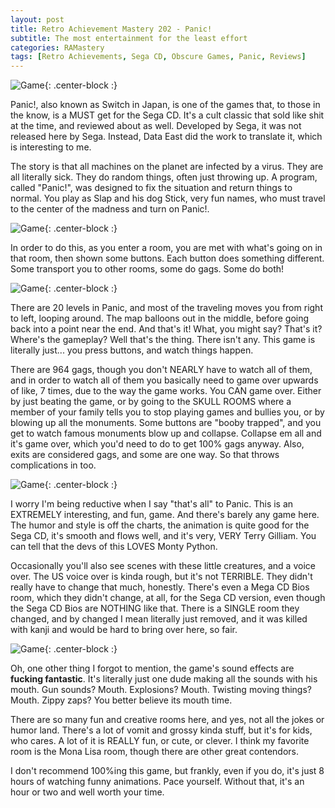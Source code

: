 ```yaml
---
layout: post
title: Retro Achievement Mastery 202 - Panic!
subtitle: The most entertainment for the least effort
categories: RAMastery
tags: [Retro Achievements, Sega CD, Obscure Games, Panic, Reviews]
---
```



![Game](https://imgur.com/V2ZWD1o.png){: .center-block :}

Panic!, also known as Switch in Japan, is one of the games that, to those in the know, is a MUST get for the Sega CD. It's a cult classic that sold like shit at the time, and reviewed about as well. Developed by Sega, it was not released here by Sega. Instead, Data East did the work to translate it, which is interesting to me.

The story is that all machines on the planet are infected by a virus. They are all literally sick. They do random things, often just throwing up. A program, called "Panic!", was designed to fix the situation and return things to normal. You play as Slap and his dog Stick, very fun names, who must travel to the center of the madness and turn on Panic!.

![Game](https://imgur.com/IHJUDag.png){: .center-block :}

In order to do this, as you enter a room, you are met with what's going on in that room, then shown some buttons. Each button does something different. Some transport you to other rooms, some do gags. Some do both! 

![Game](https://imgur.com/XxGAkmn.png){: .center-block :}

There are 20 levels in Panic, and most of the traveling moves you from right to left, looping around. The map balloons out in the middle, before going back into a point near the end. And that's it! What, you might say? That's it? Where's the gameplay? Well that's the thing. There isn't any. This game is literally just... you press buttons, and watch things happen.

There are 964 gags, though you don't NEARLY have to watch all of them, and in order to watch all of them you basically need to game over upwards of like, 7 times, due to the way the game works. You CAN game over. Either by just beating the game, or by going to the SKULL ROOMS where a member of your family tells you to stop playing games and bullies you, or by blowing up all the monuments. Some buttons are "booby trapped", and you get to watch famous monuments blow up and collapse. Collapse em all and it's game over, which you'd need to do to get 100% gags anyway. Also, exits are considered gags, and some are one way. So that throws complications in too.

![Game](https://imgur.com/TLj1oJg.png){: .center-block :}

I worry I'm being reductive when I say "that's all" to Panic. This is an EXTREMELY interesting, and fun, game. And there's barely any game here. The humor and style is off the charts, the animation is quite good for the Sega CD, it's smooth and flows well, and it's very, VERY Terry Gilliam. You can tell that the devs of this LOVES Monty Python.

Occasionally you'll also see scenes with these little creatures, and a voice over. The US voice over is kinda rough, but it's not TERRIBLE. They didn't really have to change that much, honestly. There's even a Mega CD Bios room, which they didn't change, at all, for the Sega CD version, even though the Sega CD Bios are NOTHING like that. There is a SINGLE room they changed, and by changed I mean literally just removed, and it was killed with kanji and would be hard to bring over here, so fair.

![Game](https://imgur.com/Cxo3K3D.png){: .center-block :}

Oh, one other thing I forgot to mention, the game's sound effects are **fucking fantastic**. It's literally just one dude making all the sounds with his mouth. Gun sounds? Mouth. Explosions? Mouth. Twisting moving things? Mouth. Zippy zaps? You better believe its mouth time.

There are so many fun and creative rooms here, and yes, not all the jokes or humor land. There's a lot of vomit and grossy kinda stuff, but it's for kids, who cares. A lot of it is REALLY fun, or cute, or clever. I think my favorite room is the Mona Lisa room, though there are other great contendors.

I don't recommend 100%ing this game, but frankly, even if you do, it's just 8 hours of watching funny animations. Pace yourself. Without that, it's an hour or two and well worth your time.